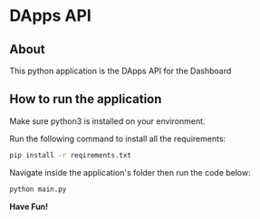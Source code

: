 # DApps API

## About

This python application is the DApps API for the Dashboard
 

## How to run the application

Make sure python3 is installed on your environment.

Run the following command to install all the requirements:

```bash
pip install -r reqirements.txt
```

Navigate inside the application's folder then run the code below:

```bash
python main.py
```

**Have Fun!**